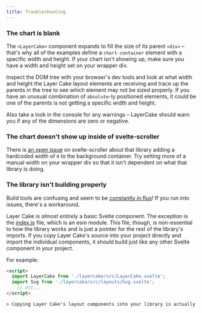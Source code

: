 ```yaml
---
title: Troubleshooting
---
```


### The chart is blank

The `<LayerCake>` component expands to fill the size of its parent `<div>` – that's why all of the examples define a `chart-container` element with a specific width and height. If your chart isn't showing up, make sure you have a width and height set on your wrapper div. 

Inspect the DOM tree with your browser's dev tools and look at what width and height the Layer Cake layout elements are receiving and trace up the parents in the tree to see which element may not be sized properly. If you have an unusual combination of `absolute`-ly positioned elements, it could be one of the parents is not getting a specific width and height. 

Also take a look in the console for any warnings – LayerCake should warn you if any of the dimensions are zero or negative.

### The chart doesn't show up inside of svelte-scroller

There is [an open issue](https://github.com/sveltejs/svelte-scroller/issues/13) on svelte-scroller about that library adding a hardcoded width of `0` to the background container. Try setting more of a manual width on your wrapper div so that it isn't dependent on what that library is doing.

### The library isn't building properly

Build tools are confusing and seem to be [constantly in flux](https://github.com/mhkeller/layercake/issues/41)! If you run into issues, there's a workaround.

Layer Cake is *almost entirely* a basic Svelte component. The exception is the [index.js](https://github.com/mhkeller/layercake/blob/bc13c6c38d54abc16d20ef37878fa707bf48a3bf/src/index.js) file, which is an esm module. This file, though, is non-essential to how the library works and is just a pointer for the rest of the library's imports. If you copy Layer Cake's source into your project directly and import the individual components, it should build just like any other Svelte component in your project.

For example:

```html
<script>
  import LayerCake from './layercake/src/LayerCake.svelte';
  import Svg from './layercake/src/layouts/Svg.svelte';
	// etc...
</script>

> Copying Layer Cake's layout components into your library is actually a great way to add any additional customizations or functionality while maintaining compatibility with the rest of the library's API. You can use any of the built-in layout components as a starting point for something more complex, if need be.
